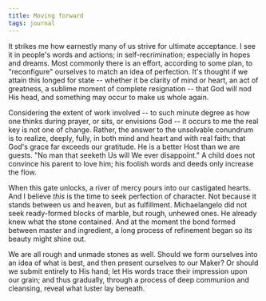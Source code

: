 ```yaml
---
title: Moving forward
tags: journal
---
```


It strikes me how earnestly many of us strive for ultimate acceptance.  I see
it in people's words and actions; in self-recrimination; especially in hopes
and dreams.  Most commonly there is an effort, according to some plan, to
"reconfigure" ourselves to match an idea of perfection.  It's thought if we
attain this longed for state -- whether it be clarity of mind or heart, an act
of greatness, a sublime moment of complete resignation -- that God will nod
His head, and something may occur to make us whole again.

Considering the extent of work involved -- to such minute degree as how one
thinks during prayer, or sits, or envisions God -- it occurs to me the real
key is not one of change.  Rather, the answer to the unsolvable conundrum is
to realize, deeply, fully, in both mind and heart and with real faith: that
God's grace far exceeds our gratitude.  He is a better Host than we are
guests.  "No man that seeketh Us will We ever disappoint."  A child does not
convince his parent to love him; his foolish words and deeds only increase the
flow.

When this gate unlocks, a river of mercy pours into our castigated hearts.
And I believe *this* is the time to seek perfection of character.  Not because
it stands between us and heaven, but as fulfillment.  Michaelangelo did not
seek ready-formed blocks of marble, but rough, unhewed ones.  He already knew
what the stone contained.  And at the moment the bond formed between master
and ingredient, a long process of refinement began so its beauty might shine
out.

We are all rough and unmade stones as well.  Should we form ourselves into an
idea of what is best, and then present ourselves to our Maker?  Or should we
submit entirely to His hand; let His words trace their impression upon our
grain; and thus gradually, through a process of deep communion and cleansing,
reveal what luster lay beneath.



